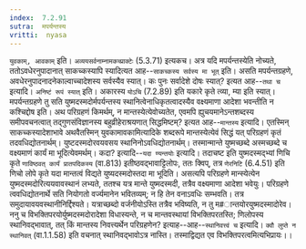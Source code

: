 ```yaml
---
index:  7.2.91
sutra:  मपर्यन्तस्य
vritti:  nyasa
---
```


`युवकाम्, आवकाम्` इति। `अव्ययसर्वनाम्नामकच्प्राक्टेः` (5.3.71) इत्यकच। अत्र यदि मपर्यन्तस्येति नोच्यते, ततोऽवधेरनुपादानात् साकच्कस्यापि स्यादित्यत आह--`साकच्कस्य सर्वस्य मा भूत्` इति। असति मपर्यन्तग्रहणे, अवधेरनुपादनादनेकाल्वाच्चादेशस्य सर्वस्यैव स्यात्। कः पुनः सर्वादेशे दोषः स्यात्? इत्यत आह--`तथा च` इत्यादि। `अनिष्टं रूपं स्यात्` इति। अकारस्य `योऽचि` (7.2.89) इति यकारे कृते त्व्या, म्या इति स्यात्। मपर्यन्तग्रहणे तु सति युष्मदस्मदोर्मपर्यन्तस्य स्थानित्वेनाधिकृतत्वादस्यैव वक्ष्यमाणा आदेशा भवन्तीति न कश्चिद्दोष इति।
अथ परिग्रहणं किमर्थम्, न मान्तस्येत्येवोच्यतेत, एवमपि ह्युचयमानेऽन्तशब्दस्य समीपवचनत्वात् तद्गुणसंविज्ञानस्य बहुव्रीहेराश्रयणात् सिद्धमिष्टम्? इत्यत आह--`मान्तस्य` इत्यादि। एतस्मिन् साकच्कस्यादेशाभावे अथवैतस्मिन् युवकामावकामित्यादिके शब्दरूपे मान्तस्येत्येवं सिद्धं यत् परिग्रहणं कृतं तदवधिद्योतनार्थम्। युष्टदस्मदोरवयवसय स्थानिनोऽवधिद्योतनार्थम्। तस्मान्मान्ते युष्मच्छब्दे अस्मच्छब्दे च वक्ष्यमाणं कार्यं मा भूदित्येवमर्थम्। कदा? इत्यादि--`यदा ण्यन्तयोः` इत्यादि। तदाचष्ट इति युष्मदस्मद्भ्यां णिचि कृते `णाविष्ठवत् कार्यं प्रातपदिकस्य` (वा.813) इतीष्ठवद्भावाट्टिलोपः, ततः क्विप्, तत्र `णेरनिटि` (6.4.51) इति णिचो लोपे कृते यदा मान्तत्वं विद्यते युष्यदस्मदोस्तदा मा भूदिति। असत्यपि परिग्रहणे मान्स्येत्येन युष्मदस्मदोरित्ययवावस्थानं लभ्यते, ततश्च यत्र मान्ते युष्मदस्मदी, तत्रैव वक्ष्यमाणा आदेशा भवेयुः। परिग्रहणे त्ववधिद्योतनार्थे सति नियोगतो वर्ज्यमानेन भवितव्यम्; न हि तेन वनाऽवधिः सम्भवति। तत्र समुदायावयवस्थानीनिर्द्दिश्यते। यत्राच्छब्दो वर्जनीयोऽस्ति तत्रैव भविष्यति, न तु म#ान्तयोरयुष्मदस्मादोरेव। ननु च विभक्तिपरयोर्युष्मदस्मदोरादेशा विधास्यन्ते, न च मान्तवस्थायां विभक्तिपरतस्ति; णिलोपस्य स्थानिवद्भावात्, तत् किं मान्तस्य निवत्त्यर्थेन परिग्रहणेन? इत्याह--आह--`स्थानिवत्त्वं च` इत्यादि। `क्वौ लुप्ते न स्थानिवत्` (वा.1.1.58) इति वचनात् स्थानिवद्भावोऽत्र नास्ति। तस्माद्विद्यत एव विभक्तिपरत्वमित्यभिप्रायः।।

